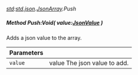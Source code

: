 _[std](../../modules/std/std-module.md):[std.json](../../modules/std/std-json.md).[JsonArray](../../modules/std/std-json-jsonarray.md).Push_
##### Method Push:Void( value:[JsonValue](../../modules/std/std-json-jsonvalue.md) )
Adds a json value to the array.

| Parameters |    |
|:-----------|:---|
| `value` | value The json value to add. |
